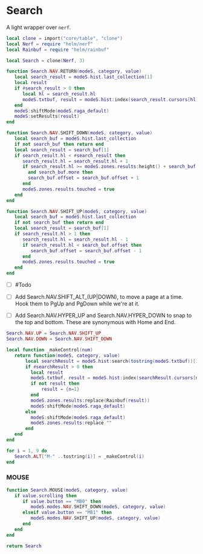 # Search


A light wrapper over ``nerf``.

```lua
local clone = import("core/table", "clone")
local Nerf = require "helm/nerf"
local Rainbuf = require "helm/rainbuf"

local Search = clone(Nerf, 3)
```
```lua
function Search.NAV.RETURN(modeS, category, value)
   local search_result = modeS.hist.last_collection[1]
   local result
   if #search_result > 0 then
      local hl = search_result.hl
      modeS.txtbuf, result = modeS.hist:index(search_result.cursors[hl])
   end
   modeS:shiftMode(modeS.raga_default)
   modeS:setResults(result)
end
```
```lua
function Search.NAV.SHIFT_DOWN(modeS, category, value)
   local search_buf = modeS.hist.last_collection
   if not search_buf then return end
   local search_result = search_buf[1]
   if search_result.hl < #search_result then
      search_result.hl = search_result.hl + 1
      if search_result.hl >= modeS.zones.results:height() + search_buf.offset
        and search_buf.more then
        search_buf.offset = search_buf.offset + 1
      end
      modeS.zones.results.touched = true
   end
end
```
```lua
function Search.NAV.SHIFT_UP(modeS, category, value)
   local search_buf = modeS.hist.last_collection
   if not search_buf then return end
   local search_result = search_buf[1]
   if search_result.hl > 1 then
      search_result.hl = search_result.hl - 1
      if search_result.hl < search_buf.offset then
         search_buf.offset = search_buf.offset - 1
      end
      modeS.zones.results.touched = true
   end
end
```

- [ ]  #Todo


  - [ ]  Add Search.NAV.SHIFT_ALT_(UP|DOWN), to move a page at a time.
         Hook them to PgUp and PgDown while we're at it.


  - [ ]  Add Search.NAV.HYPER_UP and Search.NAV.HYPER_DOWN to snap to the
         top and bottom.  These are synonymous with Home and End.

```lua
Search.NAV.UP = Search.NAV.SHIFT_UP
Search.NAV.DOWN = Search.NAV.SHIFT_DOWN

```
```lua
local function _makeControl(num)
   return function(modeS, category, value)
       local searchResult = modeS.hist:search(tostring(modeS.txtbuf))[1]
       if #searchResult > 0 then
         local result
         modeS.txtbuf, result = modeS.hist:index(searchResult.cursors[num])
         if not result then
             result = {n=1}
         end
         modeS.zones.results:replace(Rainbuf(result))
         modeS:shiftMode(modeS.raga_default)
       else
         modeS:shiftMode(modeS.raga_default)
         modeS.zones.results:replace ""
       end
   end
end

for i = 1, 9 do
   Search.ALT["M-" ..tostring(i)] = _makeControl(i)
end
```
### MOUSE

```lua
function Search.MOUSE(modeS, category, value)
   if value.scrolling then
      if value.button == "MB0" then
         modeS.modes.NAV.SHIFT_DOWN(modeS, category, value)
      elseif value.button == "MB1" then
         modeS.modes.NAV.SHIFT_UP(modeS, category, value)
      end
   end
end
```
```lua
return Search
```
